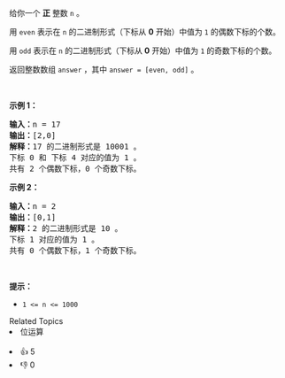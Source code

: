 <p>给你一个 <strong>正</strong> 整数 <code>n</code> 。</p>

<p>用 <code>even</code> 表示在 <code>n</code> 的二进制形式（下标从 <strong>0</strong> 开始）中值为 <code>1</code> 的偶数下标的个数。</p>

<p>用 <code>odd</code> 表示在 <code>n</code> 的二进制形式（下标从 <strong>0</strong> 开始）中值为 <code>1</code> 的奇数下标的个数。</p>

<p>返回整数数组<em> </em><code>answer</code><em> </em>，其中<em> </em><code>answer = [even, odd]</code> 。</p>

<p>&nbsp;</p>

<p><strong>示例 1：</strong></p>

<pre><strong>输入：</strong>n = 17
<strong>输出：</strong>[2,0]
<strong>解释：</strong>17 的二进制形式是 10001 。 
下标 0 和 下标 4 对应的值为 1 。 
共有 2 个偶数下标，0 个奇数下标。
</pre>

<p><strong>示例 2：</strong></p>

<pre><strong>输入：</strong>n = 2
<strong>输出：</strong>[0,1]
<strong>解释：</strong>2 的二进制形式是 10 。 
下标 1 对应的值为 1 。 
共有 0 个偶数下标，1 个奇数下标。
</pre>

<p>&nbsp;</p>

<p><strong>提示：</strong></p>

<ul> 
 <li><code>1 &lt;= n &lt;= 1000</code></li> 
</ul>

<div><div>Related Topics</div><div><li>位运算</li></div></div><br><div><li>👍 5</li><li>👎 0</li></div>